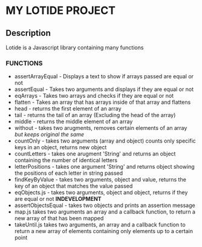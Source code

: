 # MY LOTIDE PROJECT

## Description

Lotide is a Javascript library containing many functions

### FUNCTIONS

* assertArrayEqual - Displays a text to show if arrays passed are equal or not
* assertEqual - Takes two arguments and displays if they are equal or not
* eqArrays - Takes two arrays and checks if they are equal or not
* flatten - Takes an array that has arrays inside of that array and flattens 
* head - returns the first element of an array
* tail - returns the tail of an array (Excluding the head of the array)
* middle - returns the middle element of an array
* without - takes two arugments, removes certain elements of an array *but keeps original the same*
* countOnly - takes two arguments (array and object) counts only specific keys in an object, returns new object
* countLetters - takes one arugment 'String' and returns an object containing the number of identical letters
* letterPositions - takes one argument 'String' and returns object showing the positions of each letter in string passed
* findKeyByValue - takes two arguments, object and value, returns the key of an object that matches the value passed
* eqObjects.js - takes two arguments, object and object, returns if they are equal or not **INDEVELOPMENT**
* assertObjectsEqual - takes two objects and prints an assertion message 
* map.js takes two arguments an array and a callback function, to return a new array of that has been mapped
* takeUntil.js takes two arguments, an array and a callback function to return a new array of elements containing only elements up to a certain point